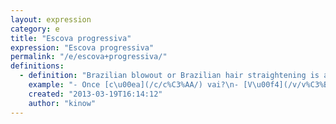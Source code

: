 ```yaml
---
layout: expression
category: e
title: "Escova progressiva"
expression: "Escova progressiva"
permalink: "/e/escova+progressiva/"
definitions:
  - definition: "Brazilian blowout or Brazilian hair straightening is a treatment to remove frizz and straight hairs. Sometimes done using chemical products that can be quite dangerous, though a lot of people don't give a s*** as long as they look like a pop star."
    example: "- Once [c\u00ea](/c/c%C3%AA/) vai?\n- [V\u00f4](/v/v%C3%B4/) t\u00e9 a Zefinha fazer uma escova progressiva. T\u00e1 a fim?"
    created: "2013-03-19T16:14:12"
    author: "kinow"
---
```

